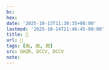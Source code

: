 ```yaml
---
bc:
hex:
date: '2025-10-13T11:30:35+08:00'
lastmod: '2025-10-14T21:46:45-08:00'
title: 󰦛
url: 󰦛
tags: [䖑, 䖑, 甝]
src: GHZR, DCCV, DCCV
note:
---
```

